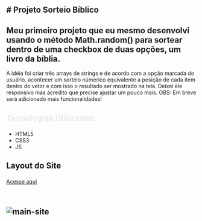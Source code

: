 ## <p> # Projeto Sorteio Bíblico</p>
## Meu primeiro projeto que eu mesmo desenvolvi usando o método Math.random() para sortear dentro de uma checkbox de duas opções, um livro da bíblia.
A idéia foi criar três arrays de strings e de acordo com a opção marcada do usuário, acontecer um sorteio númerico equivalente a posição de cada item dentro do vetor e com isso o 
resultado ser mostrado na tela.
Deixei ele responsivo mas acredito que precise ajustar um pouco mais.
OBS: Em breve será adicionado mais funcionalidades!
## <p style="color: #eaeaea; font-weight: bold;">Tecnologias Utilizadas:</p>
- HTML5
- CSS3
- JS

## <p>Layout do Site</p>
<a href="https://felipevianaa7.github.io/sorteiobiblico/">Acesse aqui</a>

## <p style="width: 600px; height: 1200px; padding-top: 30px;">![main-site](https://user-images.githubusercontent.com/53532151/152350553-0f2ce60c-39db-4d9e-9151-05d30ed47241.png)</p>


